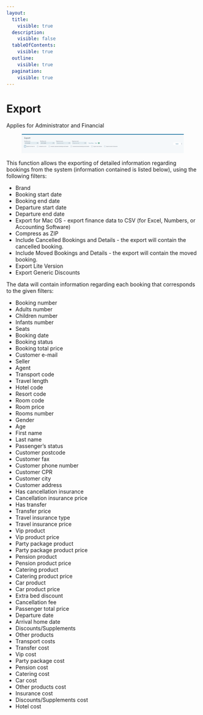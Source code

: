 ```yaml
---
layout:
  title:
    visible: true
  description:
    visible: false
  tableOfContents:
    visible: true
  outline:
    visible: true
  pagination:
    visible: true
---
```


# Export

Applies for Administrator and Financial

<figure><img src=".gitbook/assets/image (13) (1) (1) (1).png" alt=""><figcaption></figcaption></figure>

This function allows the exporting of detailed information regarding bookings from the system (information contained is listed below), using the following filters:

* Brand
* Booking start date
* Booking end date
* Departure start date
* Departure end date
* Export for Mac OS - export finance data to CSV (for Excel, Numbers, or Accounting Software)
* Compress as ZIP
* Include Cancelled Bookings and Details - the export will contain the cancelled booking.&#x20;
* Include Moved Bookings and Details - the export will contain the moved booking.
* Export Lite Version
* Export Generic Discounts

The data will contain information regarding each booking that corresponds to the given filters:

* Booking number
* Adults number
* Children number
* Infants number
* Seats
* Booking date
* Booking status
* Booking total price
* Customer e-mail
* Seller
* Agent
* Transport code
* Travel length
* Hotel code
* Resort code
* Room code
* Room price
* Rooms number
* Gender
* Age
* First name
* Last name
* Passenger’s status
* Customer postcode
* Customer fax
* Customer phone number
* Customer CPR
* Customer city
* Customer address
* Has cancellation insurance
* Cancellation insurance price
* Has transfer
* Transfer price
* Travel insurance type
* Travel insurance price
* Vip product
* Vip product price
* Party package product
* Party package product price
* Pension product
* Pension product price
* Catering product
* Catering product price
* Car product
* Car product price
* Extra bed discount
* Cancellation fee
* Passenger total price
* Departure date
* Arrival home date
* Discounts/Supplements
* Other products
* Transport costs
* Transfer cost
* Vip cost
* Party package cost
* Pension cost
* Catering cost
* Car cost
* Other products cost
* Insurance cost
* Discounts/Supplements cost
* Hotel cost
